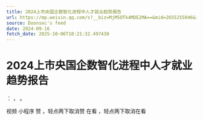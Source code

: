 ```yaml
---
title: 2024上市央国企数智化进程中人才就业趋势报告
url: https://mp.weixin.qq.com/s?__biz=MjM5OTk4MDE2MA==&mid=2655255046&idx=7&sn=d04fbcd1936c46dd37674d98ae411a52
source: Doonsec's feed
date: 2024-09-16
fetch_date: 2025-10-06T18:21:32.497430
---
```


# 2024上市央国企数智化进程中人才就业趋势报告

：
，
。

视频
小程序
赞
，轻点两下取消赞
在看
，轻点两下取消在看